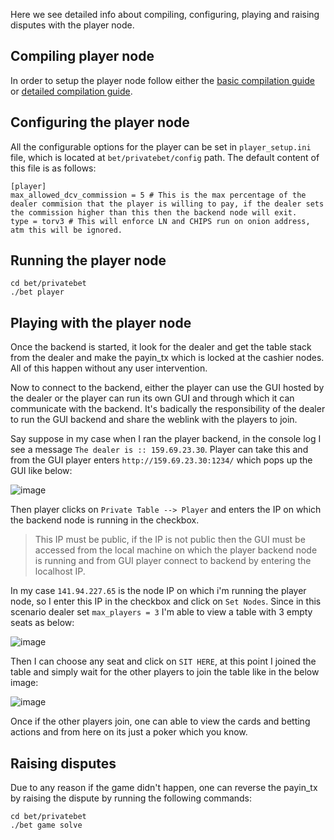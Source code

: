 Here we see detailed info about compiling, configuring, playing and raising disputes with the player node.

## Compiling player node
In order to setup the player node follow either the [basic compilation guide](./ubuntu_compile.md) or [detailed compilation guide](./compile.md). 

## Configuring the player node

All the configurable options for the player can be set in `player_setup.ini` file, which is located at `bet/privatebet/config` path. The default content of this file is as follows:
```
[player]
max_allowed_dcv_commission = 5 # This is the max percentage of the dealer commision that the player is willing to pay, if the dealer sets the commission higher than this then the backend node will exit.
type = torv3 # This will enforce LN and CHIPS run on onion address, atm this will be ignored.
```

## Running the player node
```
cd bet/privatebet
./bet player
```
## Playing with the player node

Once the backend is started, it look for the dealer and get the table stack from the dealer and make the payin_tx which is locked at the cashier nodes. All of this happen without any user intervention.

Now to connect to the backend, either the player can use the GUI hosted by the dealer or the player can run its own GUI and through which it can communicate with the backend. It's badically the responsibility of the dealer to run the GUI backend and share the weblink with the players to join. 

Say suppose in my case when I ran the player backend, in the console log I see a message `The dealer is :: 159.69.23.30`. Player can take this and from the GUI player enters `http://159.69.23.30:1234/` which pops up the GUI like below:

![image](https://user-images.githubusercontent.com/8114482/139268469-57240190-1be5-4624-a911-b417e1d7f94e.png)

Then player clicks on `Private Table --> Player` and enters the IP on which the backend node is running in the checkbox.
> This IP must be public, if the IP is not public then the GUI must be accessed from the local machine on which the player backend node is running and from GUI player connect to backend by entering the localhost IP.

In my case `141.94.227.65` is the node IP on which i'm running the player node, so I enter this IP in the checkbox and click on `Set Nodes`. Since in this scenario dealer set `max_players = 3` I'm able to view a table with 3 empty seats as below:

![image](https://user-images.githubusercontent.com/8114482/139269790-59f53e2b-11da-4bc6-a506-2ecefd0ac114.png)

Then I can choose any seat and click on `SIT HERE`, at this point I joined the table and simply wait for the other players to join the table like in the below image:

![image](https://user-images.githubusercontent.com/8114482/139270244-3c218efc-fde0-4fb4-b097-5eb14bce9c81.png)

Once if the other players join, one can able to view the cards and betting actions and from here on its just a poker which you know.

## Raising disputes

Due to any reason if the game didn't happen, one can reverse the payin_tx by raising the dispute by running the following commands:
```
cd bet/privatebet
./bet game solve
```
